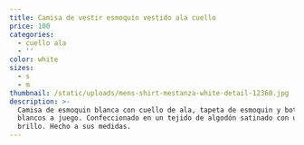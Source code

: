 ```yaml
---
title: Camisa de vestir esmoquin vestido ala cuello
price: 100
categories:
  - cuello ala
  - ''
color: white
sizes:
  - s
  - m
thumbnail: /static/uploads/mens-shirt-mestanza-white-detail-12360.jpg
description: >-
  Camisa de esmoquin blanca con cuello de ala, tapeta de esmoquin y botones
  blancos a juego. Confeccionado en un tejido de algodón satinado con un sutil
  brillo. Hecho a sus medidas.
---
```


